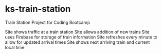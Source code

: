 # ks-train-station
Train Station Project for Coding Bootcamp

Site shows traffic at a train station
Site allows addition of new trains
Site uses Firebase for storage of train information
Site refreshes every minute to allow for updated arrival times
Site shows next arriving train and current local time
